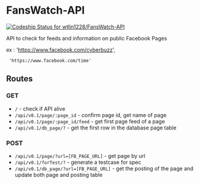 # FansWatch-API
[ ![Codeship Status for wtlin1228/FansWatch-API](https://app.codeship.com/projects/a5022080-90a3-0134-77c9-3ab596a82ab5/status?branch=master)](https://app.codeship.com/projects/185787)

API to check for feeds and information on public Facebook Pages

ex : 'https://www.facebook.com/cyberbuzz',
     
     'https://www.facebook.com/time'

## Routes

### GET

- `/` - check if API alive
- `/api/v0.1/page/:page_id` - confirm page id, get name of page
- `/api/v0.1/page/:page_id/feed` - get first page feed of a page
- `/api/v0.1/db_page/?` - get the first row in the database page table

### POST

- `/api/v0.1/page/?url=[FB_PAGE_URL]` - get page by url
- `/api/v0.1/forTest/?` - generate a testcase for spec
- `/api/v0.1/db_page/?url=[FB_PAGE_URL]` - get the posting of the page and update both page and posting table 
